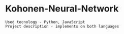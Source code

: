 # Kohonen-Neural-Network

    Used tecnology - Python, JavaScript
    Project description - implements on both languages

